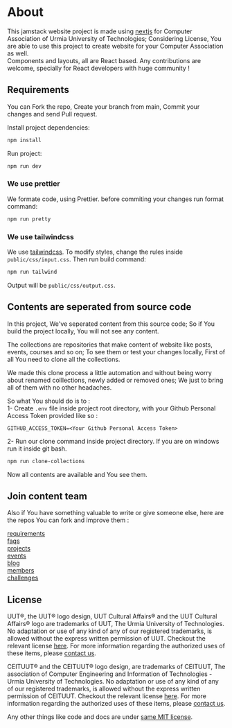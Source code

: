# About

This jamstack website project is made using [nextjs][] for Computer Association of Urmia University of Technologies; Considering License, You are able to use this project to create website for your Computer Association as well.  
Components and layouts, all are React based. Any contributions are welcome, specially for React developers with huge community !

## Requirements

You can Fork the repo, Create your branch from main, Commit your changes and send Pull request.

Install project dependencies:  

```bash
npm install
```

Run project:  

```bash
npm run dev
```

### We use prettier

We formate code, using Prettier. before commiting your changes run format command:  

```bash
npm run pretty
```

### We use tailwindcss

We use [tailwindcss][]. To modify styles, change the rules inside `public/css/input.css`. Then run build command:  

```bash
npm run tailwind
```

Output will be `public/css/output.css`.

## Contents are seperated from source code

In this project, We've seperated content from this source code; So if You build the project locally, You will not see any content.  

The collections are repositories that make content of website like posts, events, courses and so on; To see them or test your changes locally, First of all You need to clone all the collections.  

We made this clone process a little automation and without being worry about renamed colllections, newly added or removed ones; We just to bring all of them with no other headaches.  

So what You should do is to :  
1- Create `.env` file inside project root directory, with your Github Personal Access Token provided like so :  

```text
GITHUB_ACCESS_TOKEN=<Your Github Personal Access Token>
```

2- Run our clone command inside project directory. If you are on windows run it inside git bash.  

```bash
npm run clone-collections
```

Now all contents are available and You see them.

## Join content team

Also if You have something valuable to write or give someone else, here are the repos You can fork and improve them :  

[requirements][]  
[faqs][]  
[projects][]  
[events][]  
[blog][]  
[members][]  
[challenges][]  

## License

UUT®, the UUT® logo design, UUT Cultural Affairs® and the UUT Cultural Affairs® logo are trademarks of UUT, The Urmia University of Technologies. No adaptation or use of any kind of any of our registered trademarks, is allowed without the express written permission of UUT. Checkout the relevant license [here][UUT-logo-license]. For more information regarding the authorized uses of these items, please [contact us](mailto:info@uut.ac.ir).  

CEITUUT® and the CEITUUT® logo design, are trademarks of CEITUUT, The association of Computer Engineering and Information of Technologies - Urmia University of Technologies. No adaptation or use of any kind of any of our registered trademarks, is allowed without the express written permission of CEITUUT. Checkout the relevant license [here][CEITUUT-logo-license]. For more information regarding the authorized uses of these items, please [contact us](mailto:amirgoodarzi75@gmail.com).  

Any other things like code and docs are under [same MIT license][project-license].

[nextjs]: https://nextjs.org/  
[tailwindcss]: https://tailwindcss.com/  

[requirements]: https://github.com/ceituut/requirements  
[faqs]: https://github.com/ceituut/faqs  
[projects]: https://github.com/ceituut/projects  
[events]: https://github.com/ceituut/events  
[blog]: https://github.com/ceituut/blog  
[members]: https://github.com/ceituut/members  
[challenges]: https://github.com/ceituut/challenges  

[UUT-logo-license]: https://github.com/ceituut/ceituut.github.io/blob/main/public/icones/uut/LICENSE
[CEITUUT-logo-license]: https://github.com/ceituut/ceituut.github.io/blob/main/public/icones/ceituut/LICENSE
[project-license]: https://github.com/ceituut/ceituut.github.io/blob/main/LICENSE
